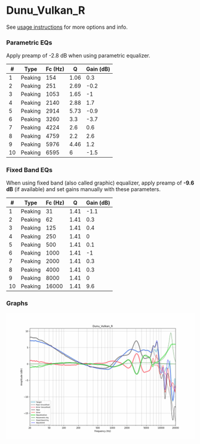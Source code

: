 # Dunu_Vulkan_R
See [usage instructions](https://github.com/jaakkopasanen/AutoEq#usage) for more options and info.

### Parametric EQs
Apply preamp of -2.8 dB when using parametric equalizer.

|   # | Type    |   Fc (Hz) |    Q |   Gain (dB) |
|-----|---------|-----------|------|-------------|
|   1 | Peaking |       154 | 1.06 |         0.3 |
|   2 | Peaking |       251 | 2.69 |        -0.2 |
|   3 | Peaking |      1053 | 1.65 |        -1   |
|   4 | Peaking |      2140 | 2.88 |         1.7 |
|   5 | Peaking |      2914 | 5.73 |        -0.9 |
|   6 | Peaking |      3260 | 3.3  |        -3.7 |
|   7 | Peaking |      4224 | 2.6  |         0.6 |
|   8 | Peaking |      4759 | 2.2  |         2.6 |
|   9 | Peaking |      5976 | 4.46 |         1.2 |
|  10 | Peaking |      6595 | 6    |        -1.5 |

### Fixed Band EQs
When using fixed band (also called graphic) equalizer, apply preamp of **-9.6 dB** (if available) and set gains manually with these parameters.

|   # | Type    |   Fc (Hz) |    Q |   Gain (dB) |
|-----|---------|-----------|------|-------------|
|   1 | Peaking |        31 | 1.41 |        -1.1 |
|   2 | Peaking |        62 | 1.41 |         0.3 |
|   3 | Peaking |       125 | 1.41 |         0.4 |
|   4 | Peaking |       250 | 1.41 |         0   |
|   5 | Peaking |       500 | 1.41 |         0.1 |
|   6 | Peaking |      1000 | 1.41 |        -1   |
|   7 | Peaking |      2000 | 1.41 |         0.3 |
|   8 | Peaking |      4000 | 1.41 |         0.3 |
|   9 | Peaking |      8000 | 1.41 |         0   |
|  10 | Peaking |     16000 | 1.41 |         9.6 |

### Graphs
![](./Dunu_Vulkan_R.png)
